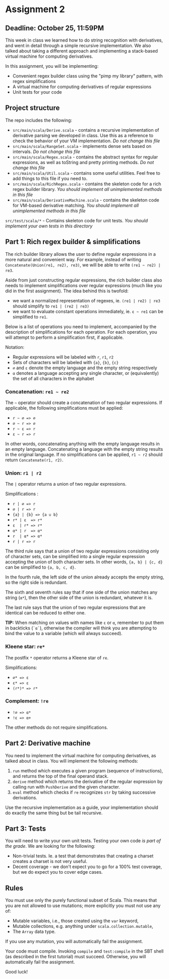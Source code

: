 # Assignment 2

## Deadline: October 25, 11:59PM

This week in class we learned how to do string recognition with derivatives, and went in detail through a simple recursive implementation. We also talked about taking a different approach and implementing a stack-based virtual machine for computing derivatives.

In this assignment, you will be implementing:
  - Convenient regex builder class using the "pimp my library" pattern, with regex simplifications
  - A virtual machine for computing derivatives of regular expressions
  - Unit tests for your code

## Project structure

The repo includes the following:

  - `src/main/scala/Derive.scala` - contains a recursive implementation of derivative parsing we developed in class. Use this as a reference to check the behavior of your VM implementation. *Do not change this file*
  - `src/main/scala/RangeSet.scala` - implements dense sets based on intervals. *Do not change this file*
  - `src/main/scala/Regex.scala` - contains the abstract syntax for regular expressions, as well as toString and pretty printing methods. *Do not change this file*
  - `src/main/scala/Util.scala` - contains some useful utilities. Feel free to add things to this file if you need to.
  - `src/main/scala/RichRegex.scala` - contains the skeleton code for a rich regex builder library. *You should implement all unimplemented methods in this file*
  - `src/main/scala/DerivativeMachine.scala` - contains the skeleton code for VM-based derivative matching. *You should implement all unimplemented methods in this file*

  `src/test/scala/*` - Contains skeleton code for unit tests. *You should implement your own tests in this directory*

## Part 1: Rich regex builder & simplifications

The rich builder library allows the user to define regular expressions in a more natural and convenient way. For example, instead of writing `Concatenate(Union(re1, re2), re3)`, we will be able to write `(re1 ~ re2) | re3`.

Aside from just constructing regular expressions, the rich builder class also needs to implement simplifications over regular expressions (much like you did in the first assignment). The idea behind this is twofold:

  - we want a normalized representation of regexes, ie. `(re1 | re2) | re3` should simplify to `re1 | (re2 | re3)`
  - we want to evaluate constant operations immediately, ie. `ε ~ re1` can be simplified to `re1`.

Below is a list of operations you need to implement, accompanied by the description of simplifications for each operation. For each operation, you will attempt to perform a simplification first, if applicable.

Notation: 
  - Regular expressions will be labeled with `r`, `r1`, `r2`
  - Sets of characters will be labeled with `{a}`, `{b}`, `{c}`
  - `∅` and `ε` denote the empty language and the empty string respectively
  - `α` denotes a language accepting any single character, or (equivalently) the set of all characters in the alphabet

### Concatenation: `re1 ~ re2`

The `~` operator should create a concatenation of two regular expressions. If applicable, the following simplifications must be applied:

  - `r ~ ∅ => ∅`
  - `∅ ~ r => ∅`
  - `r ~ ε => r`
  - `ε ~ r => r`

In other words, concatenating anything with the empty language results in an empty language. Concatenating a language with the empty string results in the original language. If no simplifications can be applied, `r1 ~ r2` should return `Concatenate(r1, r2)`.

### Union: `r1 | r2`

The `|` operator returns a union of two regular expressions.

Simplifications :
  - `r | ∅ => r`
  - `∅ | r => r`
  - `{a} | {b} => {a ∪ b}`
  - `r* | ε  => r*`
  - `ε  | r* => r*`
  - `α* | r  => α*`
  - `r  | α* => α*`
  - `r | r => r`

The third rule says that a union of two regular expressions consisting only of character sets, can be simplified into a single regular expression accepting the union of both character sets. In other words, `{a, b} | {c, d}` can be simplified to `{a, b, c, d}`.

In the fourth rule, the left side of the union already accepts the empty string, so the right side is redundant.

The sixth and seventh rules say that if one side of the union matches any string (`α*`), then the other side of the union is redundant, whatever it is.

The last rule says that the union of two regular expressions that are identical can be reduced to either one.

**TIP:** When matching on values with names like `ε` or `α`, remember to put them in backticks (`` `α` ``), otherwise the compiler will think you are attempting to bind the value to a variable (which will always succeed).

### Kleene star: `re*`

The postfix `*` operator returns a Kleene star of `re`.

Simplifications:

  - `∅* => ε`
  - `ε* => ε`
  - `(r*)* => r*`

### Complement: `!re`

  - `!∅ => α*`
  - `!ε => α+`

The other methods do not require simplifications.

## Part 2: Derivative machine

You need to implement the virtual machine for computing derivatives, as talked about in class. You will implement the following methods:

  1. `run` method which executes a given program (sequence of
       instructions), and returns the top of the final operand stack.
  2. `derive` method which returns the derivative of the regular expression by calling run with `PushDerive` and the given character.
  3. `eval` method which checks if `re` recognizes `str` by taking successive derivations.

Use the recursive implementation as a guide, your implementation should do exactly the same thing but be tail recursive.

## Part 3: Tests

You will need to write your own unit tests. Testing your own code *is part of the grade*. We are looking for the following:
  - Non-trivial tests. Ie. a test that demonstrates that creating a charset creates a charset is not very useful.
  - Decent coverage - we don't expect you to go for a 100% test coverage, but we do expect you to cover edge cases.

## Rules

You must use only the purely functional subset of Scala. This means that you are not allowed to use mutations; more explicitly you must not use any of:
  - Mutable variables, i.e., those created using the `var` keyword,
  - Mutable collections, e.g. anything under `scala.collection.mutable`,
  - The `Array` data type.

If you use any mutation, you will automatically fail the assignment.

Your code must compile. Invoking `compile` and `test:compile` in the SBT shell (as described in the first tutorial) must succeed. Otherwise, you will automatically fail the assignment.

Good luck!
